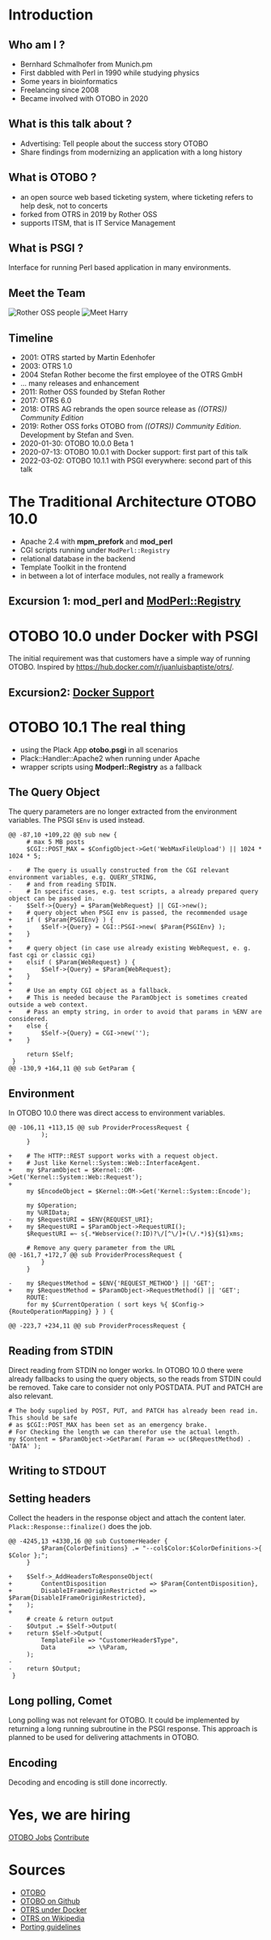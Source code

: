 # Introduction

## Who am I ?

- Bernhard Schmalhofer from Munich.pm
- First dabbled with Perl in 1990 while studying physics
- Some years in bioinformatics
- Freelancing since 2008
- Became involved with OTOBO in 2020

## What is this talk about ?

- Advertising: Tell people about the success story OTOBO
- Share findings from modernizing an application with a long history

## What is OTOBO ?

- an open source web based ticketing system, where ticketing refers to help desk, not to concerts
- forked from OTRS in 2019 by Rother OSS
- supports ITSM, that is IT Service Management

## What is PSGI ?

Interface for running Perl based application in many environments.

## Meet the Team

![Rother OSS people](https://rother-oss.com/wp-content/uploads/2020/05/Header-rother-OSS-experten-fuer-die-otrs-community-edition-1500x630.jpg)
![Meet Harry](https://otobo.de/wp-content/uploads/2020/07/OTOBO-Login-495x400.png)

## Timeline

- 2001: OTRS started by Martin Edenhofer
- 2003: OTRS 1.0
- 2004 Stefan Rother become the first employee of the OTRS GmbH
- ... many releases and enhancement
- 2011: Rother OSS founded by Stefan Rother
- 2017: OTRS 6.0
- 2018: OTRS AG rebrands the open source release as _((OTRS)) Community Edition_
- 2019: Rother OSS forks OTOBO from _((OTRS)) Community Edition_. Development by Stefan and Sven.
- 2020-01-30: OTOBO 10.0.0 Beta 1
- 2020-07-13: OTOBO 10.0.1 with Docker support: first part of this talk
- 2022-03-02: OTOBO 10.1.1 with PSGI everywhere: second part of this talk

# The Traditional Architecture OTOBO 10.0

- Apache 2.4 with **mpm_prefork** and **mod_perl**
- CGI scripts running under `ModPerl::Registry`
- relational database in the backend
- Template Toolkit in the frontend
- in between a lot of interface modules, not really a framework

## Excursion 1: mod_perl and [ModPerl::Registry](modperl_registry.md)

# OTOBO 10.0 under Docker with PSGI

The initial requirement was that customers have a simple way of running OTOBO. Inspired by <https://hub.docker.com/r/juanluisbaptiste/otrs/>.

## Excursion2: [Docker Support](docker_10_0.md)

# OTOBO 10.1 The real thing

- using the Plack App **otobo.psgi** in all scenarios
- Plack::Handler::Apache2 when running under Apache
- wrapper scripts using **Modperl::Registry** as a fallback

## The Query Object

The query parameters are no longer extracted from the environment variables. The PSGI `$Env` is used instead.

    @@ -87,10 +109,22 @@ sub new {
         # max 5 MB posts
         $CGI::POST_MAX = $ConfigObject->Get('WebMaxFileUpload') || 1024 * 1024 * 5;
     
    -    # The query is usually constructed from the CGI relevant environment variables, e.g. QUERY_STRING,
    -    # and from reading STDIN.
    -    # In specific cases, e.g. test scripts, a already prepared query object can be passed in.
    -    $Self->{Query} = $Param{WebRequest} || CGI->new();
    +    # query object when PSGI env is passed, the recommended usage
    +    if ( $Param{PSGIEnv} ) {
    +        $Self->{Query} = CGI::PSGI->new( $Param{PSGIEnv} );
    +    }
    +
    +    # query object (in case use already existing WebRequest, e. g. fast cgi or classic cgi)
    +    elsif ( $Param{WebRequest} ) {
    +        $Self->{Query} = $Param{WebRequest};
    +    }
    +
    +    # Use an empty CGI object as a fallback.
    +    # This is needed because the ParamObject is sometimes created outside a web context.
    +    # Pass an empty string, in order to avoid that params in %ENV are considered.
    +    else {
    +        $Self->{Query} = CGI->new('');
    +    }
     
         return $Self;
     }
    @@ -130,9 +164,11 @@ sub GetParam {


## Environment 

In OTOBO 10.0 there was direct access to environment variables.

    @@ -106,11 +113,15 @@ sub ProviderProcessRequest {
             );
         }
     
    +    # The HTTP::REST support works with a request object.
    +    # Just like Kernel::System::Web::InterfaceAgent.
    +    my $ParamObject = $Kernel::OM->Get('Kernel::System::Web::Request');
    +
         my $EncodeObject = $Kernel::OM->Get('Kernel::System::Encode');
     
         my $Operation;
         my %URIData;
    -    my $RequestURI = $ENV{REQUEST_URI};
    +    my $RequestURI = $ParamObject->RequestURI();
         $RequestURI =~ s{.*Webservice(?:ID)?\/[^\/]+(\/.*)$}{$1}xms;
     
         # Remove any query parameter from the URL
    @@ -161,7 +172,7 @@ sub ProviderProcessRequest {
             }
         }
     
    -    my $RequestMethod = $ENV{'REQUEST_METHOD'} || 'GET';
    +    my $RequestMethod = $ParamObject->RequestMethod() || 'GET';
         ROUTE:
         for my $CurrentOperation ( sort keys %{ $Config->{RouteOperationMapping} } ) {
     
    @@ -223,7 +234,11 @@ sub ProviderProcessRequest {

## Reading from STDIN

Direct reading from STDIN no longer works. In OTOBO 10.0 there were already fallbacks to using the query objects,
so the reads from STDIN could be removed. Take care to consider not only POSTDATA. PUT and PATCH are also relevant.

    # The body supplied by POST, PUT, and PATCH has already been read in. This should be safe
    # as $CGI::POST_MAX has been set as an emergency brake.
    # For Checking the length we can therefor use the actual length.
    my $Content = $ParamObject->GetParam( Param => uc($RequestMethod) . 'DATA' );

## Writing to STDOUT

## Setting headers

Collect the headers in the response object and attach the content later. `Plack::Response::finalize()` does the job.

    @@ -4245,13 +4330,16 @@ sub CustomerHeader {
             $Param{ColorDefinitions} .= "--col$Color:$ColorDefinitions->{ $Color };";
         }
     
    +    $Self->_AddHeadersToResponseObject(
    +        ContentDisposition            => $Param{ContentDisposition},
    +        DisableIFrameOriginRestricted => $Param{DisableIFrameOriginRestricted},
    +    );
    +
         # create & return output
    -    $Output .= $Self->Output(
    +    return $Self->Output(
             TemplateFile => "CustomerHeader$Type",
             Data         => \%Param,
         );
    -
    -    return $Output;
     }
     
## Long polling, Comet

Long polling was not relevant for OTOBO. It could be implemented by returning a long running subroutine in the PSGI response. This approach is planned to be used for delivering attachments in OTOBO.

## Encoding

Decoding and encoding is still done incorrectly.

# Yes, we are hiring

[OTOBO Jobs](https://otobo.de/de/jobs/)
[Contribute](https://otobo.de/de/community/)

# Sources

- [OTOBO](https://otobo.de/de/community/)
- [OTOBO on Github](https://github.com/RotherOSS/otobo)
- [OTRS under Docker](https://hub.docker.com/r/juanluisbaptiste/otrs/)
- [OTRS on Wikipedia](https://de.wikipedia.org/wiki/OTRS)
- [Porting guidelines](https://github.com/bschmalhofer/otobo-ideas#psgi-stumbling-blocks)

